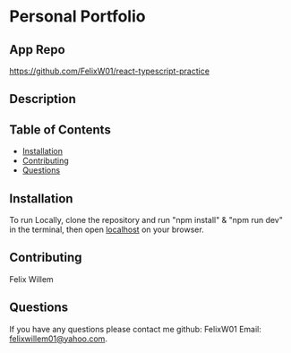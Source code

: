 # Personal Portfolio

## App Repo 
https://github.com/FelixW01/react-typescript-practice

## Description


## Table of Contents
- [Installation](#installation)
- [Contributing](#contributing)
- [Questions](#questions)

## Installation
To run Locally, clone the repository and run "npm install" & "npm run dev" in the terminal, then open [localhost](http://127.0.0.1:5173/) on your browser.

## Contributing
Felix Willem

## Questions
If you have any questions please contact me github: FelixW01 Email: felixwillem01@yahoo.com.

